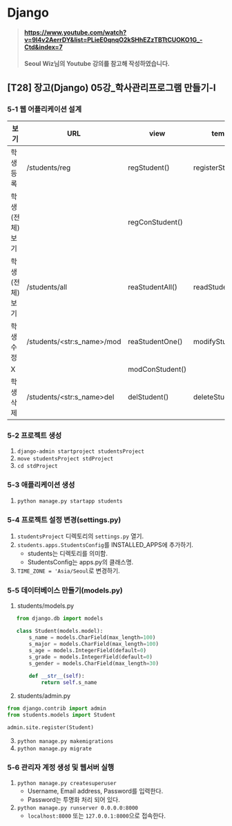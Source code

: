 # Django

> #### https://www.youtube.com/watch?v=9l4v2AerrDY&list=PLieE0qnqO2kSHhEZzTBTtCUOKO1G_-Ctd&index=7 
> #### Seoul Wiz님의 Youtube 강의를 참고해 작성하였습니다.

## [T28] 장고(Django) 05강_학사관리프로그램 만들기-I

### 5-1 웹 어플리케이션 설계

 보기 | URL | view | template | redirection
---|-----|------|----------|------------
학생등록 | /students/reg | regStudent() | registerStudent.html | 
학생(전체)보기 |  | regConStudent() |  | /students/all 
학생(전체)보기 | /students/all | reaStudentAll() | readStudents.html | 
학생 수정 | /students/\<str:s_name\>/mod | reaStudentOne() | modifyStudent.html | 
 X |  | modConStudent() |  | reaStudentAll() 
학생삭제 | /students/\<str:s_name\>del | delStudent() | deleteStudent.html |


### 5-2 프로젝트 생성

1. `django-admin startproject studentsProject`
2. `move studentsProject stdProject`
3. `cd stdProject` 


### 5-3 애플리케이션 생성

1. `python manage.py startapp students`


### 5-4 프로젝트 설정 변경(settings.py)

1. `studentsProject` 디렉토리의 `settings.py` 열기.
2. `students.apps.StudentsConfig`를 INSTALLED_APPS에 추가하기.
    * students는 디렉토리를 의미함.
    * StudentsConfig는 apps.py의 클래스명.
3. `TIME_ZONE = 'Asia/Seoul`로 변경하기.


### 5-5 데이터베이스 만들기(models.py)

1. students/models.py 
```python
   from django.db import models

   class Student(models.model):
       s_name = models.CharField(max_length=100)
       s_major = models.CharField(max_length=100)
       s_age = models.IntegerField(default=0)
       s_grade = models.IntegerField(default=0)
       s_gender = models.CharField(max_length=30)
      
       def __str__(self):
           return self.s_name
   ```
   
2. students/admin.py
```python
from django.contrib import admin
from students.models import Student

admin.site.register(Student)
```

3. `python manage.py makemigrations`
4. `python manage.py migrate`


### 5-6 관리자 계정 생성 및 웹서버 실행

1. `python manage.py createsuperuser`
    * Username, Email address, Password를 입력한다.
    * Password는 투명화 처리 되어 있다.
2. `python manage.py runserver 0.0.0.0:8000`
    * `localhost:8000` 또는 `127.0.0.1:8000`으로 접속한다.
